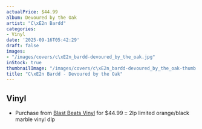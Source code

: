 ```yaml
---
actualPrice: $44.99
album: Devoured by the Oak
artist: "C\xE2n Bardd"
categories:
- Vinyl
date: '2025-09-16T05:42:29'
draft: false
images:
- "/images/covers/c\xE2n_bardd-devoured_by_the_oak.jpg"
inStock: true
thumbnailImage: "/images/covers/c\xE2n_bardd-devoured_by_the_oak-thumb.jpg"
title: "C\xE2n Bardd - Devoured by the Oak"
---
```


## Vinyl
* Purchase from [Blast Beats Vinyl](https://blastbeatsvinyl.com/products/can-bardd-devoured-by-the-oak-2lp-limited-orange-black-marble-vinyl-dlp) for $44.99 :: 2lp limited orange/black marble vinyl dlp
